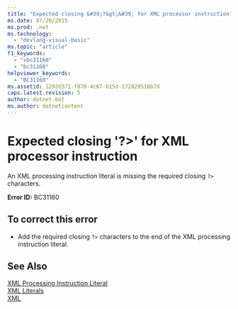 ```yaml
---
title: "Expected closing &#39;?&gt;&#39; for XML processor instruction"
ms.date: 07/20/2015
ms.prod: .net
ms.technology: 
  - "devlang-visual-basic"
ms.topic: "article"
f1_keywords: 
  - "vbc31160"
  - "bc31160"
helpviewer_keywords: 
  - "BC31160"
ms.assetid: 1292d371-f870-4c67-b15d-172829516b7d
caps.latest.revision: 5
author: dotnet-bot
ms.author: dotnetcontent
---
```

# Expected closing &#39;?&gt;&#39; for XML processor instruction
An XML processing instruction literal is missing the required closing `?>` characters.  
  
 **Error ID:** BC31160  
  
## To correct this error  
  
-   Add the required closing `?>` characters to the end of the XML processing instruction literal.  
  
## See Also  
 [XML Processing Instruction Literal](../../visual-basic/language-reference/xml-literals/xml-processing-instruction-literal.md)  
 [XML Literals](../../visual-basic/language-reference/xml-literals/index.md)  
 [XML](../../visual-basic/programming-guide/language-features/xml/index.md)
